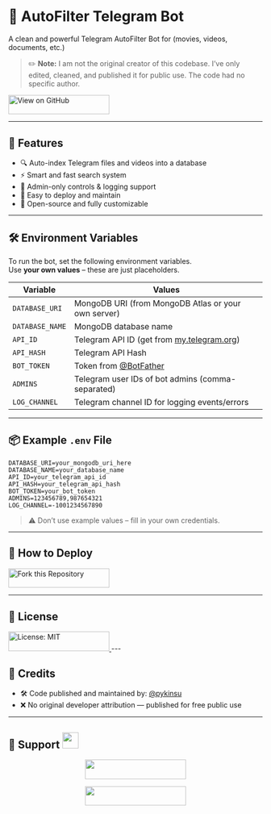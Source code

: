 # 📁 AutoFilter Telegram Bot

A clean and powerful Telegram AutoFilter Bot for (movies, videos, documents, etc.) 

> ✏️ **Note:** I am not the original creator of this codebase. I’ve only edited, cleaned, and published it for public use. The code had no specific author.

<a href="https://github.com/pyKinsu/AutofilterTelegramBot" target="_blank">
  <img src="https://img.shields.io/badge/View%20on-GitHub-blue?style=plastic&logo=github" width="200" height="38.5" alt="View on GitHub" />
</a>

---

## 🚀 Features

- 🔍 Auto-index Telegram files and videos into a database
- ⚡ Smart and fast search system
- 🔐 Admin-only controls & logging support
- 🧩 Easy to deploy and maintain
- 💯 Open-source and fully customizable

---

## 🛠️ Environment Variables

To run the bot, set the following environment variables.  
Use **your own values** – these are just placeholders.

| Variable          |  Values                                                  |
|-------------------|---------------------------------------------------------------|
| `DATABASE_URI`    | MongoDB URI (from MongoDB Atlas or your own server)          |
| `DATABASE_NAME`   | MongoDB database name                                         |
| `API_ID`          | Telegram API ID (get from [my.telegram.org](https://my.telegram.org)) |
| `API_HASH`        | Telegram API Hash                                             |
| `BOT_TOKEN`       | Token from [@BotFather](https://t.me/BotFather)              |
| `ADMINS`          | Telegram user IDs of bot admins (comma-separated)            |
| `LOG_CHANNEL`     | Telegram channel ID for logging events/errors                |

---

## 📦 Example `.env` File

```env
DATABASE_URI=your_mongodb_uri_here
DATABASE_NAME=your_database_name
API_ID=your_telegram_api_id
API_HASH=your_telegram_api_hash
BOT_TOKEN=your_bot_token
ADMINS=123456789,987654321
LOG_CHANNEL=-1001234567890
````

> ⚠️ Don’t use example values – fill in your own credentials.

---

## 🚀 How to Deploy
<a href="https://github.com/pyKinsu/AutofilterTelegramBot/fork" target="_blank">
  <img src="https://img.shields.io/badge/Fork%20this-Repository-success?logo=github&style=for-the-badge" width="200" height="38.5" alt="Fork this Repository" />
</a>



---

## 🧾 License

<a href="./LICENSE" target="_blank">
  <img src="https://img.shields.io/badge/License-MIT-yellow.svg?style=for-the-badge&logo=opensourceinitiative" width="200" height="38.5" alt="License: MIT" />
</a>
---

## 🙏 Credits

* 🛠 Code published and maintained by: [@pykinsu](https://github.com/pykinsu)
* ❌ No original developer attribution — published for free public use

---

<h2>🌟 Support <img src="https://media.giphy.com/media/LnQjpWaON8nhr21vNW/giphy.gif" width="32"/></h2> <p align="center"> <a href="https://telegram.me/kissuhelp"><img src="https://img.shields.io/badge/-Contact%20Me-black.svg?style=for-the-badge&logo=Telegram" width="200" height="38.5"/></a> </p> <p align="center"> <a href="https://telegram.me/kissubots"><img src="https://img.shields.io/badge/-Support%20Channel-black.svg?style=for-the-badge&logo=Telegram" width="200" height="38.5"/></a> </p>
